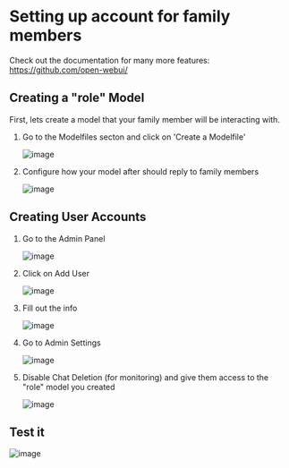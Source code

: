 # Setting up account for family members
Check out the documentation for many more features: https://github.com/open-webui/


## Creating a "role" Model
First, lets create a model that your family member will be interacting with.
1.  Go to the Modelfiles secton and click on 'Create a Modelfile'
   
    ![image](https://github.com/jjmerelo/Local-AI/assets/169418683/e8db6558-c3a1-42d3-bec3-9d4781746e8c)
2. Configure how your model after should reply to family members
   
   ![image](https://github.com/jjmerelo/Local-AI/assets/169418683/9c19ca7a-bb06-4e86-9629-86758ea330af)

## Creating User Accounts
1. Go to the Admin Panel

   ![image](https://github.com/jjmerelo/Local-AI/assets/169418683/97394c12-767d-420b-99bc-c7f1875cfa09)
2. Click on Add User
   
   ![image](https://github.com/jjmerelo/Local-AI/assets/169418683/d1b98bc8-1a47-46cc-8d6b-d19e7c988b8b)
3. Fill out the info
   
   ![image](https://github.com/jjmerelo/Local-AI/assets/169418683/56036902-6f23-4675-8325-a327c6aa89a2)
4. Go to Admin Settings
   
   ![image](https://github.com/jjmerelo/Local-AI/assets/169418683/ffe377d0-a10c-4ec5-aa6b-86b3382cd026)
5. Disable Chat Deletion (for monitoring) and give them access to the "role" model you created
   
   ![image](https://github.com/jjmerelo/Local-AI/assets/169418683/b98752b9-6e92-4801-a991-55a0288d5545)

## Test it
![image](https://github.com/jjmerelo/Local-AI/assets/169418683/d12c9d43-f131-49ae-9ba2-b09e01de20e3)
